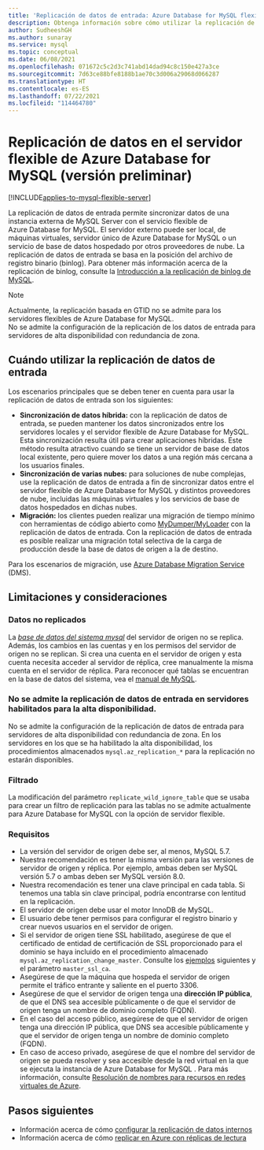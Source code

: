 ```yaml
---
title: 'Replicación de datos de entrada: Azure Database for MySQL flexible'
description: Obtenga información sobre cómo utilizar la replicación de datos de entrada para sincronizar datos de un servidor externo con el servicio flexible de Azure Database for MySQL.
author: SudheeshGH
ms.author: sunaray
ms.service: mysql
ms.topic: conceptual
ms.date: 06/08/2021
ms.openlocfilehash: 071672c5c2d3c741abd14dad94c8c150e427a3ce
ms.sourcegitcommit: 7d63ce88bfe8188b1ae70c3d006a29068d066287
ms.translationtype: HT
ms.contentlocale: es-ES
ms.lasthandoff: 07/22/2021
ms.locfileid: "114464780"
---
```

# <a name="replicate-data-into-azure-database-for-mysql-flexible--server-preview"></a>Replicación de datos en el servidor flexible de Azure Database for MySQL (versión preliminar)

[!INCLUDE[applies-to-mysql-flexible-server](../includes/applies-to-mysql-flexible-server.md)]

La replicación de datos de entrada permite sincronizar datos de una instancia externa de MySQL Server con el servicio flexible de Azure Database for MySQL. El servidor externo puede ser local, de máquinas virtuales, servidor único de Azure Database for MySQL o un servicio de base de datos hospedado por otros proveedores de nube. La replicación de datos de entrada se basa en la posición del archivo de registro binario (binlog). Para obtener más información acerca de la replicación de binlog, consulte la [Introducción a la replicación de binlog de MySQL](https://dev.mysql.com/doc/refman/5.7/en/binlog-replication-configuration-overview.html).

> [!Note]
> Actualmente, la replicación basada en GTID no se admite para los servidores flexibles de Azure Database for MySQL.<br>
> No se admite la configuración de la replicación de los datos de entrada para servidores de alta disponibilidad con redundancia de zona. 

## <a name="when-to-use-data-in-replication"></a>Cuándo utilizar la replicación de datos de entrada

Los escenarios principales que se deben tener en cuenta para usar la replicación de datos de entrada son los siguientes:

- **Sincronización de datos híbrida:** con la replicación de datos de entrada, se pueden mantener los datos sincronizados entre los servidores locales y el servidor flexible de Azure Database for MySQL. Esta sincronización resulta útil para crear aplicaciones híbridas. Este método resulta atractivo cuando se tiene un servidor de base de datos local existente, pero quiere mover los datos a una región más cercana a los usuarios finales.
- **Sincronización de varias nubes:** para soluciones de nube complejas, use la replicación de datos de entrada a fin de sincronizar datos entre el servidor flexible de Azure Database for MySQL y distintos proveedores de nube, incluidas las máquinas virtuales y los servicios de base de datos hospedados en dichas nubes.
- **Migración:** los clientes pueden realizar una migración de tiempo mínimo con herramientas de código abierto como [MyDumper/MyLoader](https://centminmod.com/mydumper.html) con la replicación de datos de entrada. Con la replicación de datos de entrada es posible realizar una migración total selectiva de la carga de producción desde la base de datos de origen a la de destino. 

Para los escenarios de migración, use [Azure Database Migration Service](https://azure.microsoft.com/services/database-migration/) (DMS).

## <a name="limitations-and-considerations"></a>Limitaciones y consideraciones

### <a name="data-not-replicated"></a>Datos no replicados

La [*base de datos del sistema mysql*](https://dev.mysql.com/doc/refman/5.7/en/system-schema.html) del servidor de origen no se replica. Además, los cambios en las cuentas y en los permisos del servidor de origen no se replican. Si crea una cuenta en el servidor de origen y esta cuenta necesita acceder al servidor de réplica, cree manualmente la misma cuenta en el servidor de réplica. Para reconocer qué tablas se encuentran en la base de datos del sistema, vea el [manual de MySQL](https://dev.mysql.com/doc/refman/5.7/en/system-schema.html).

### <a name="data-in-replication-not-supported-on-ha-enabled-servers"></a>No se admite la replicación de datos de entrada en servidores habilitados para la alta disponibilidad. 
No se admite la configuración de la replicación de datos de entrada para servidores de alta disponibilidad con redundancia de zona. En los servidores en los que se ha habilitado la alta disponibilidad, los procedimientos almacenados `mysql.az_replication_*` para la replicación no estarán disponibles. 

### <a name="filtering"></a>Filtrado

La modificación del parámetro `replicate_wild_ignore_table` que se usaba para crear un filtro de replicación para las tablas no se admite actualmente para Azure Database for MySQL con la opción de servidor flexible. 

### <a name="requirements"></a>Requisitos

- La versión del servidor de origen debe ser, al menos, MySQL 5.7.
- Nuestra recomendación es tener la misma versión para las versiones de servidor de origen y réplica. Por ejemplo, ambas deben ser MySQL versión 5.7 o ambas deben ser MySQL versión 8.0.
- Nuestra recomendación es tener una clave principal en cada tabla. Si tenemos una tabla sin clave principal, podría encontrarse con lentitud en la replicación.
- El servidor de origen debe usar el motor InnoDB de MySQL.
- El usuario debe tener permisos para configurar el registro binario y crear nuevos usuarios en el servidor de origen.
- Si el servidor de origen tiene SSL habilitado, asegúrese de que el certificado de entidad de certificación de SSL proporcionado para el dominio se haya incluido en el procedimiento almacenado `mysql.az_replication_change_master`. Consulte los [ejemplos](./how-to-data-in-replication.md#link-source-and-replica-servers-to-start-data-in-replication) siguientes y el parámetro `master_ssl_ca`.
- Asegúrese de que la máquina que hospeda el servidor de origen permite el tráfico entrante y saliente en el puerto 3306.
- Asegúrese de que el servidor de origen tenga una **dirección IP pública**, de que el DNS sea accesible públicamente o de que el servidor de origen tenga un nombre de dominio completo (FQDN).
- En el caso del acceso público, asegúrese de que el servidor de origen tenga una dirección IP pública, que DNS sea accesible públicamente y que el servidor de origen tenga un nombre de dominio completo (FQDN).
- En caso de acceso privado, asegúrese de que el nombre del servidor de origen se pueda resolver y sea accesible desde la red virtual en la que se ejecuta la instancia de Azure Database for MySQL . Para más información, consulte [Resolución de nombres para recursos en redes virtuales de Azure](../../virtual-network/virtual-networks-name-resolution-for-vms-and-role-instances.md).

## <a name="next-steps"></a>Pasos siguientes

- Información acerca de cómo [configurar la replicación de datos internos](how-to-data-in-replication.md)
- Información acerca de cómo [replicar en Azure con réplicas de lectura](concepts-read-replicas.md)
